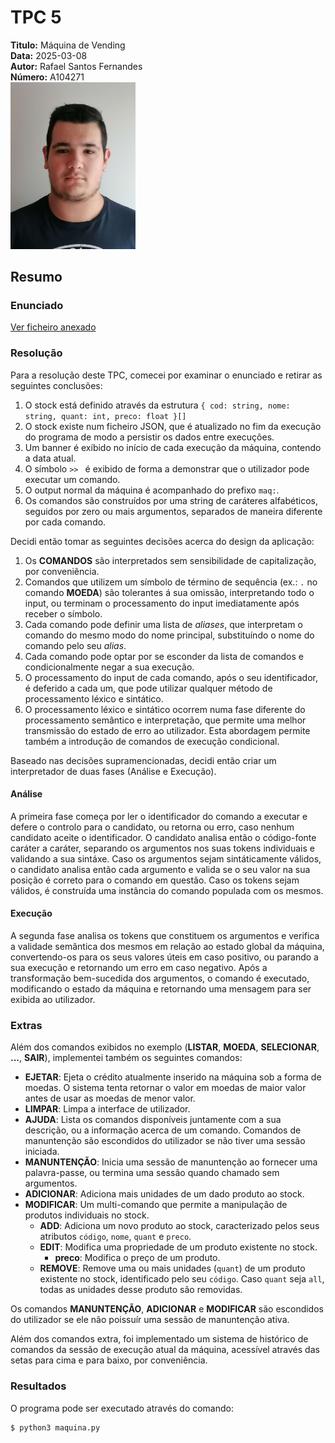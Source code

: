 # TPC 5

**Titulo:** Máquina de Vending  
**Data:**  2025-03-08  
**Autor:** Rafael Santos Fernandes  
**Número:** A104271  
<img src="../assets/img/foto.jpg" alt="foto" width="200" />

## Resumo
### Enunciado
[Ver ficheiro anexado](./tpc5_maq_vending.pdf)

### Resolução
Para a resolução deste TPC, comecei por examinar o enunciado e retirar as seguintes conclusões:
1. O stock está definido através da estrutura `{ cod: string, nome: string, quant: int, preco: float }[]`
2. O stock existe num ficheiro JSON, que é atualizado no fim da execução do programa de modo a persistir os dados entre execuções.
3. Um banner é exíbido no início de cada execução da máquina, contendo a data atual.
4. O símbolo `>> ` é exibido de forma a demonstrar que o utilizador pode executar um comando.
5. O output normal da máquina é acompanhado do prefixo `maq:`.
6. Os comandos são construídos por uma string de caráteres alfabéticos, seguidos por zero ou mais argumentos, separados de maneira diferente por cada comando.

Decidi então tomar as seguintes decisões acerca do design da aplicação:
1. Os **COMANDOS** são interpretados sem sensibilidade de capitalização, por conveniência.
2. Comandos que utilizem um símbolo de término de sequência (ex.: `.` no comando **MOEDA**) são tolerantes á sua omissão, interpretando todo o input, ou terminam o processamento do input imediatamente após receber o símbolo.
3. Cada comando pode definir uma lista de *aliases*, que interpretam o comando do mesmo modo do nome principal, substituíndo o nome do comando pelo seu *alias*.
4. Cada comando pode optar por se esconder da lista de comandos e condicionalmente negar a sua execução.
5. O processamento do input de cada comando, após o seu identificador, é deferido a cada um, que pode utilizar qualquer método de processamento léxico e sintático.
6. O processamento léxico e sintático ocorrem numa fase diferente do processamento semântico e interpretação, que permite uma melhor transmissão do estado de erro ao utilizador. Esta abordagem permite também a introdução de comandos de execução condicional.

Baseado nas decisões supramencionadas, decidi então criar um interpretador de duas fases (Análise e Execução).

#### Análise
A primeira fase começa por ler o identificador do comando a executar e defere o controlo para o candidato, ou retorna ou erro, caso nenhum candidato aceite o identificador. O candidato analisa então o código-fonte caráter a caráter, separando os argumentos nos suas tokens individuais e validando a sua sintáxe. Caso os argumentos sejam sintáticamente válidos, o candidato analisa então cada argumento e valida se o seu valor na sua posição é correto para o comando em questão. Caso os tokens sejam válidos, é construída uma instância do comando populada com os mesmos.

#### Execução
A segunda fase analisa os tokens que constituem os argumentos e verifica a validade semântica dos mesmos em relação ao estado global da máquina, convertendo-os para os seus valores úteis em caso positivo, ou parando a sua execução e retornando um erro em caso negativo. Após a transformação bem-sucedida dos argumentos, o comando é executado, modificando o estado da máquina e retornando uma mensagem para ser exibida ao utilizador.

### Extras
Além dos comandos exibidos no exemplo (**LISTAR**, **MOEDA**, **SELECIONAR**, **...**, **SAIR**), implementei também os seguintes comandos:
- **EJETAR**: Ejeta o crédito atualmente inserido na máquina sob a forma de moedas. O sistema tenta retornar o valor em moedas de maior valor antes de usar as moedas de menor valor.
- **LIMPAR**: Limpa a interface de utilizador.
- **AJUDA**: Lista os comandos disponíveis juntamente com a sua descrição, ou a informação acerca de um comando. Comandos de manuntenção são escondidos do utilizador se não tiver uma sessão iniciada.
- **MANUNTENÇÃO**: Inicia uma sessão de manuntenção ao fornecer uma palavra-passe, ou termina uma sessão quando chamado sem argumentos.
- **ADICIONAR**: Adiciona mais unidades de um dado produto ao stock.
- **MODIFICAR**: Um multi-comando que permite a manipulação de produtos individuais no stock.
  - **ADD**: Adiciona um novo produto ao stock, caracterizado pelos seus atributos `código`, `nome`, `quant` e `preco`.
  - **EDIT**: Modifica uma propriedade de um produto existente no stock.
    - **preco**: Modifica o preço de um produto.
  - **REMOVE**: Remove uma ou mais unidades (`quant`) de um produto existente no stock, identificado pelo seu `código`. Caso `quant` seja `all`, todas as unidades desse produto são removidas.

Os comandos **MANUNTENÇÃO**, **ADICIONAR** e **MODIFICAR** são escondidos do utilizador se ele não poissuír uma sessão de manuntenção ativa.

Além dos comandos extra, foi implementado um sistema de histórico de comandos da sessão de execução atual da máquina, acessível através das setas para cima e para baixo, por conveniência.

### Resultados
O programa pode ser executado através do comando:
```
$ python3 maquina.py
```
